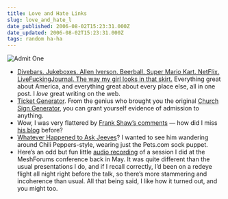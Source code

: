```yaml
---
title: Love and Hate Links
slug: love_and_hate_l
date_published: 2006-08-02T15:23:31.000Z
date_updated: 2006-08-02T15:23:31.000Z
tags: random ha-ha
---
```


![Admit One](http://www.dashes.com/anil/images/ticket-purple.jpg)

- [Divebars. Jukeboxes. Allen Iverson. Beerball. Super Mario Kart. NetFlix. LiveFuckingJournal. The way my girl looks in that skirt.](http://inertiacrept.livejournal.com/43187.html) Everything great about America, and everything great about every place else, all in one post. I *love* great writing on the web.
- [Ticket Generator](http://www.says-it.com/concertticket/). From the genius who brought you the original [Church Sign Generator](http://www.churchsigngenerator.com/), you can grant yourself evidence of admission to anything.
- Wow, I was very flattered by [Frank Shaw’s comments](http://glasshouse.waggeneredstrom.com/blogs/frankshaw/archive/2006/08/01/688.aspx) — how did I miss [his blog](http://glasshouse.waggeneredstrom.com/blogs/frankshaw/default.aspx) before?
- [Whatever Happened to Ask Jeeves](http://www.officepirates.com/officepirates/photos/0,25046,1214811,00.html)? I wanted to see him wandering around Chili Peppers-style, wearing just the Pets.com sock puppet.
- Here’s an odd but fun little [audio recording](http://www.itconversations.com/shows/detail1069.html) of a session I did at the MeshForums conference back in May. It was quite different than the usual presentations I do, and if I recall correctly, I’d been on a redeye flight all night right before the talk, so there’s more stammering and incoherence than usual. All that being said, I like how it turned out, and you might too.
